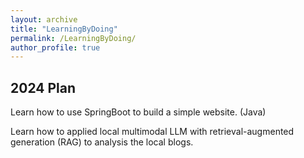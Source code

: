 ```yaml
---
layout: archive
title: "LearningByDoing"
permalink: /LearningByDoing/
author_profile: true
---
```




## 2024 Plan

Learn how to use SpringBoot to build a simple website. (Java)

Learn how to applied local multimodal LLM with retrieval-augmented generation (RAG) to analysis the local blogs.

